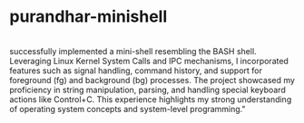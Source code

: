 # purandhar-minishell
<br>
successfully implemented a mini-shell resembling the BASH shell. Leveraging Linux Kernel System Calls and IPC mechanisms, I incorporated features such as signal handling, command history, and support for foreground (fg) and background (bg) processes. The project showcased my proficiency in string manipulation, parsing, and handling special keyboard actions like Control+C. This experience highlights my strong understanding of operating system concepts and system-level programming."
